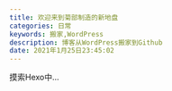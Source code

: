 ```yaml
---
title: 欢迎来到菊部制造的新地盘
categories: 日常
keywords: 搬家,WordPress
description: 博客从WordPress搬家到Github
date: 2021年1月25日23:45:02
---
```


摸索Hexo中...

